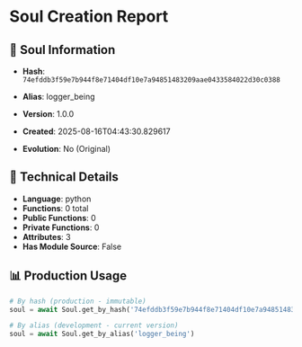 # Soul Creation Report

## 🧬 Soul Information
- **Hash**: `74efddb3f59e7b944f8e71404df10e7a94851483209aae0433584022d30c0388`
- **Alias**: logger_being
- **Version**: 1.0.0
- **Created**: 2025-08-16T04:43:30.829617

- **Evolution**: No (Original)

## 🔧 Technical Details
- **Language**: python
- **Functions**: 0 total
- **Public Functions**: 0
- **Private Functions**: 0
- **Attributes**: 3
- **Has Module Source**: False

## 📊 Production Usage
```python
# By hash (production - immutable)
soul = await Soul.get_by_hash('74efddb3f59e7b944f8e71404df10e7a94851483209aae0433584022d30c0388')

# By alias (development - current version)
soul = await Soul.get_by_alias('logger_being')
```
